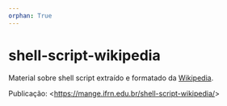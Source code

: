 ```yaml
---
orphan: True
---
```


# shell-script-wikipedia
Material sobre shell script extraído e formatado da [Wikipedia](https://pt.wikipedia.org/wiki/Shell_script).

Publicação: \<<https://mange.ifrn.edu.br/shell-script-wikipedia/>\>

